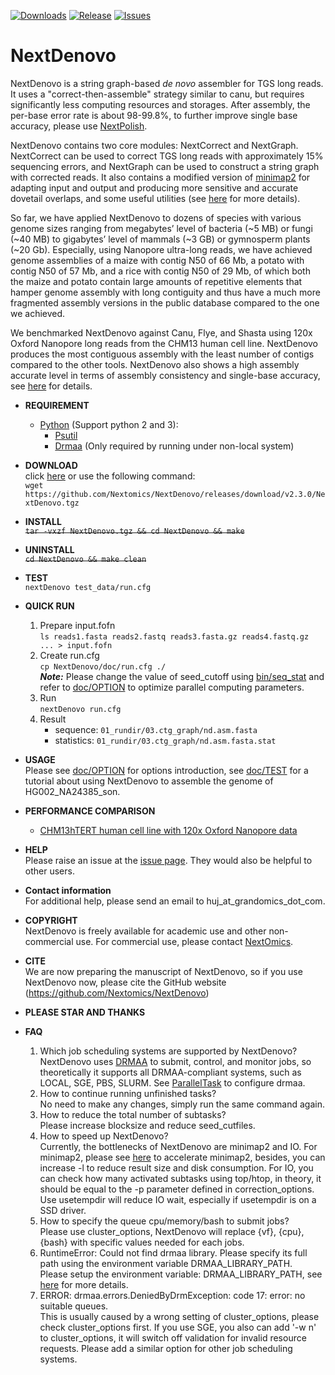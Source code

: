 [![Downloads](https://img.shields.io/github/downloads/Nextomics/NextDenovo/total?logo=github)](https://github.com/Nextomics/NextDenovo/releases/download/v2.3.0/NextDenovo.tgz)
[![Release](https://img.shields.io/github/release/Nextomics/NextDenovo.svg)](https://github.com/Nextomics/NextDenovo/releases)
[![Issues](https://img.shields.io/github/issues/Nextomics/NextDenovo.svg)](https://github.com/Nextomics/NextDenovo/issues)

# NextDenovo
NextDenovo is a string graph-based *de novo* assembler for TGS long reads. It uses a "correct-then-assemble" strategy similar to canu, but requires significantly less computing resources and storages. After assembly, the per-base error rate is about 98-99.8%, to further improve single base accuracy, please use [NextPolish](https://github.com/Nextomics/NextPolish).

NextDenovo contains two core modules: NextCorrect and NextGraph. NextCorrect can be used to correct TGS long reads with approximately 15% sequencing errors, and NextGraph can be used to construct a string graph with corrected reads. It also contains a modified version of [minimap2](https://github.com/lh3/minimap2) for adapting input and output and producing more sensitive and accurate dovetail overlaps, and some useful utilities (see [here](./doc/UTILITY.md) for more details).

So far, we have applied NextDenovo to dozens of species with various genome sizes ranging from megabytes’ level of bacteria (\~5 MB) or fungi (\~40 MB) to gigabytes’ level of mammals (\~3 GB) or gymnosperm plants (\~20 Gb). Especially, using Nanopore ultra-long reads, we have achieved genome assemblies of a maize with contig N50 of 66 Mb, a potato with contig N50 of 57 Mb, and a rice with contig N50 of 29 Mb, of which both the maize and potato contain large amounts of repetitive elements that hamper genome assembly with long contiguity and thus have a much more fragmented assembly versions in the public database compared to the one we achieved.

We benchmarked NextDenovo against Canu, Flye, and Shasta using 120x Oxford Nanopore long reads from the CHM13 human cell line. NextDenovo produces the most contiguous assembly with the least number of contigs compared to the other tools. NextDenovo also shows a high assembly accurate level in terms of assembly consistency and single-base accuracy, see [here](./doc/TEST2.md#quast) for details.

* **REQUIREMENT**
	* [Python](https://www.python.org/download/releases/) (Support python 2 and 3):
		* [Psutil](https://psutil.readthedocs.io/en/latest/)
		* [Drmaa](https://github.com/pygridtools/drmaa-python) (Only required by running under non-local system)

* **DOWNLOAD**   
click [here](https://github.com/Nextomics/NextDenovo/releases/download/v2.3.0/NextDenovo.tgz) or use the following command:   
`wget https://github.com/Nextomics/NextDenovo/releases/download/v2.3.0/NextDenovo.tgz`  

* **INSTALL**  
~~`tar -vxzf NextDenovo.tgz && cd NextDenovo && make`~~

* **UNINSTALL**  
~~`cd NextDenovo && make clean`~~

* **TEST**  
`nextDenovo test_data/run.cfg`

* **QUICK RUN**  
	1. Prepare input.fofn  
    	`ls reads1.fasta reads2.fastq reads3.fasta.gz reads4.fastq.gz ... > input.fofn`
    2. Create run.cfg  
        `cp NextDenovo/doc/run.cfg ./`    
        ***Note:*** Please change the value of seed_cutoff using [bin/seq_stat](./doc/UTILITY.md#seq_stat) and refer to [doc/OPTION](doc/OPTION.md) to optimize parallel computing parameters. 
    3. Run  
        `nextDenovo run.cfg`
    4. Result
        - sequence: `01_rundir/03.ctg_graph/nd.asm.fasta`
        - statistics: `01_rundir/03.ctg_graph/nd.asm.fasta.stat`

* **USAGE**    
Please see [doc/OPTION](doc/OPTION.md) for options introduction, see [doc/TEST](doc/TEST1.md) for a tutorial about using NextDenovo to assemble the genome of HG002_NA24385_son.

* **PERFORMANCE COMPARISON**
	+ [CHM13hTERT human cell line with 120x Oxford Nanopore data](./doc/TEST2.md) 

* **HELP**   
Please raise an issue at the [issue page](https://github.com/Nextomics/NextDenovo/issues/new/choose). They would also be helpful to other users.

* **Contact information**    
For additional help, please send an email to huj_at_grandomics_dot_com.

* **COPYRIGHT**    
NextDenovo is freely available for academic use and other non-commercial use. For commercial use, please contact [NextOmics](https://www.nextomics.cn/en/).

* **CITE**    
We are now preparing the manuscript of NextDenovo, so if you use NextDenovo now, please cite the GitHub website (https://github.com/Nextomics/NextDenovo)

* **PLEASE STAR AND THANKS** 

* **FAQ**  
	1. Which job scheduling systems are supported by NextDenovo?  
	NextDenovo uses [DRMAA](https://en.wikipedia.org/wiki/DRMAA) to submit, control, and monitor jobs, so theoretically it supports all DRMAA-compliant systems, such as LOCAL, SGE, PBS, SLURM. See [ParallelTask](https://github.com/moold/ParallelTask) to configure drmaa.
	2. How to continue running unfinished tasks?  
	No need to make any changes, simply run the same command again.
	3. How to reduce the total number of subtasks?  
	Please increase blocksize and reduce seed_cutfiles.
	4. How to speed up NextDenovo?  
	Currently, the bottlenecks of NextDenovo are minimap2 and IO. For minimap2, please see [here](https://github.com/lh3/minimap2/issues/322) to accelerate minimap2, besides, you can increase -l to reduce result size and disk consumption. For IO, you can check how many activated subtasks using top/htop, in theory, it should be equal to the -p parameter defined in correction_options. Use usetempdir will reduce IO wait, especially if usetempdir is on a SSD driver.
	5. How to specify the queue cpu/memory/bash to submit jobs?  
	Please use cluster_options, NextDenovo will replace {vf}, {cpu}, {bash} with specific values needed for each jobs.
	6. RuntimeError: Could not find drmaa library.  Please specify its full path using the environment variable DRMAA_LIBRARY_PATH.   
	Please setup the environment variable: DRMAA_LIBRARY_PATH, see [here](https://github.com/pygridtools/drmaa-python) for more details.
	7. ERROR: drmaa.errors.DeniedByDrmException: code 17: error: no suitable queues.  
	This is usually caused by a wrong setting of cluster_options, please check cluster_options first. If you use SGE, you also can add '-w n' to cluster_options, it will switch off validation for invalid resource requests. Please add a similar option for other job scheduling systems. 
<!-- 	8. OSError: /path/lib64/libc.so.6: version `GLIBC_2.14' not found
	Please download [this version](https://github.com/Nextomics/NextDenovo/releases/download/v2.3.0/NextDenovo-CentOS6.9.tgz) and try again. -->
